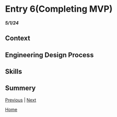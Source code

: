 # Entry 6(Completing MVP)
##### 5/1/24
## Context

## Engineering Design Process

## Skills 

## Summery 

[Previous](entry05.md) | [Next](entry07.md)

[Home](../README.md)
